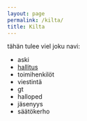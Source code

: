 ```yaml
---
layout: page
permalink: /kilta/
title: Kilta
---
```


tähän tulee viel joku navi:

* aski
* [hallitus](/kilta/hallitus/)
* toimihenkilöt
* viestintä
* gt
* halloped
* jäsenyys
* säätökerho
